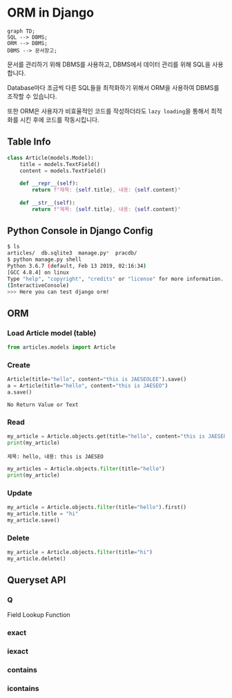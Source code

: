 # ORM in Django

```mermaid
graph TD;
SQL --> DBMS;
ORM --> DBMS;
DBMS --> 문서창고;
```

문서를 관리하기 위해 DBMS를 사용하고, DBMS에서 데이터 관리를 위해 SQL을 사용합니다.

Database마다 조금씩 다른 SQL들을 최적화하기 위해서 ORM을 사용하여 DBMS를 조작할 수 있습니다.

또한 ORM은 사용자가 비효율적인 코드를 작성하더라도 `lazy loading`을 통해서 최적화를 시킨 후에 코드를 작동시킵니다.



## Table Info

```python
class Article(models.Model):
    title = models.TextField()
    content = models.TextField()
    
    def __repr__(self):
        return f"제목: {self.title}, 내용: {self.content}"
    
    def __str__(self):
        return f"제목: {self.title}, 내용: {self.content}"
```



## Python Console in Django Config

```bash
$ ls
articles/  db.sqlite3  manage.py*  pracdb/
$ python manage.py shell
Python 3.6.7 (default, Feb 13 2019, 02:16:34) 
[GCC 4.8.4] on linux
Type "help", "copyright", "credits" or "license" for more information.
(InteractiveConsole)
>>> Here you can test django orm!
```



## ORM

### Load Article model (table)

```python
from articles.models import Article
```

### Create

```python
Article(title="hello", content="this is JAESEOLEE").save()
a = Article(title="hello", content="this is JAESEO")
a.save()
```

```
No Return Value or Text
```

### Read

```python
my_article = Article.objects.get(title="hello", content="this is JAESEO")
print(my_article)
```

```
제목: hello, 내용: this is JAESEO
```

```python
my_articles = Article.objects.filter(title="hello")
print(my_article)
```



### Update

```python
my_article = Article.objects.filter(title="hello").first()
my_article.title = "hi"
my_article.save()
```


### Delete

```python
my_article = Article.objects.filter(title="hi")
my_article.delete()
```



## Queryset API

### Q

Field Lookup Function



### exact

### iexact

### contains

### icontains

### 

### 

### 

### 